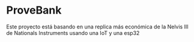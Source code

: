 # ProveBank
Este proyecto está basando en una replica más económica de la Nelvis III de Nationals Instruments usando una IoT y una esp32
